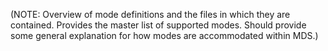 (NOTE: Overview of mode definitions and the files in which they are contained. Provides the master list of supported modes. Should provide some general explanation for how modes are accommodated within MDS.)
